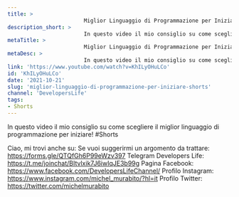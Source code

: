 ```yaml
---
title: > 
                        Miglior Linguaggio di Programmazione per Iniziare? #Shorts
description_short: > 
                        In questo video il mio consiglio su come scegliere il miglior linguaggio di programmazione per iniziare! #Shorts Ciao, mi trovi ...
metaTitle: > 
                        Miglior Linguaggio di Programmazione per Iniziare? #Shorts
metaDesc: > 
                        In questo video il mio consiglio su come scegliere il miglior linguaggio di programmazione per iniziare! #Shorts Ciao, mi trovi ...
link: 'https://www.youtube.com/watch?v=KhILyOHuLCo'
id: 'KhILyOHuLCo'
date: '2021-10-21'
slug: 'miglior-linguaggio-di-programmazione-per-iniziare-shorts'
channel: 'DevelopersLife'
tags: 
- Shorts
---
```

In questo video il mio consiglio su come scegliere il miglior linguaggio di programmazione per iniziare! #Shorts

Ciao, mi trovi anche su:
Se vuoi suggerirmi un argomento da trattare: https://forms.gle/QTQfGh6P99eWzv397
Telegram Developers Life: https://t.me/joinchat/BItvlxik7J6iwIqJE3b99g
Pagina Facebook: https://www.facebook.com/DevelopersLifeChannel/
Profilo Instagram: https://www.instagram.com/michel_murabito/?hl=it
Profilo Twitter: https://twitter.com/michelmurabito​